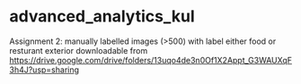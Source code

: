 # advanced_analytics_kul

Assignment 2: manually labelled images (>500) with label either food or resturant exterior downloadable from https://drive.google.com/drive/folders/13uqo4de3n0Of1X2Appt_G3WAUXqF3h4J?usp=sharing
